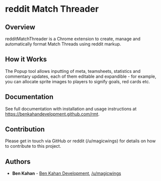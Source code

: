 # reddit Match Threader

## Overview

redditMatchThreader is a Chrome extension to create, manage and automatically format Match Threads using reddit markup.

## How it Works

The Popup tool allows inputting of meta, teamsheets, statistics and commentary updates, each of them editable and expandible - for example, you can allocate sprite images to players to signify goals, red cards etc.

## Documentation

See full documentation with installation and usage instructions at https://benkahandevelopment.github.com/rmt.

## Contribution

Please get in touch via GitHub or reddit (/u/magicwings) for details on how to contribute to this project.

## Authors

* **Ben Kahan** - [Ben Kahan Development](https://github.com/benkahandevelopment), [/u/magicwings](https://reddit.com/u/magicwings)
